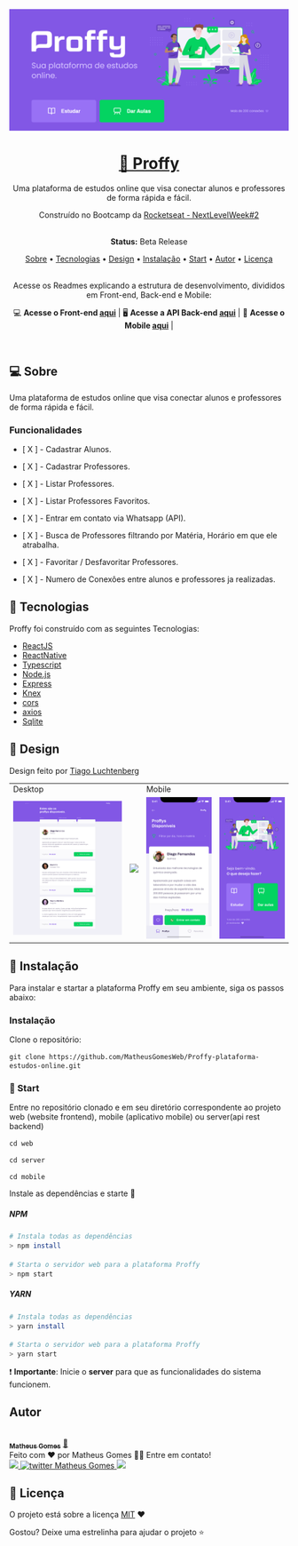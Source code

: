 <div align=center>
    <img src='./readme/Home.png'/>
</div>

<h1 align=center>
  <a href="https://github.com/MatheusGomesWeb/Rocketseat-NextLevelWeek-2">
    🔗 Proffy
  </a> 
</h1>

<p align=center>
  Uma plataforma de estudos online que visa conectar alunos e professores de forma rápida e fácil.   
</p>

<div align=center>
Construído no Bootcamp da <a href="https://nextlevelweek.com/inscricao/2" target="_blank">Rocketseat - NextLevelWeek#2</a>
</div>

<br> 
<p align=center><b>Status:</b> Beta Release</p>

<p align=center>
 <a href="#computer-sobre">Sobre</a> •
 <a href="#hammer-tecnologias">Tecnologias</a> •
 <a href="#art-design">Design</a> •
 <a href="#wrench-instalação">Instalação</a> •
 <a href="#rocket-start">Start</a> •
 <a href="#autor">Autor</a> •
 <a href="#memo-licença">Licença</a></p>

<br>

<div align=center>
Acesse os Readmes explicando a estrutura de desenvolvimento, divididos em Front-end, Back-end e Mobile:

💻 **Acesse o Front-end [aqui](https://github.com/MatheusGomesWeb/Rocketseat-NextLevelWeek-2/tree/master/web)** | 
🖥 **Acesse a API Back-end [aqui](https://github.com/MatheusGomesWeb/Rocketseat-NextLevelWeek-2/tree/master/server)** | 
📱 **Acesse o Mobile [aqui](https://github.com/MatheusGomesWeb/Rocketseat-NextLevelWeek-2/tree/master/mobile)** |
</div>

<br>

## :computer: Sobre

Uma plataforma de estudos online que visa conectar alunos e professores de forma rápida e fácil.

### Funcionalidades

- [ X ] - Cadastrar Alunos.
- [ X ] - Cadastrar Professores.

- [ X ] - Listar Professores.
- [ X ] - Listar Professores Favoritos.

- [ X ] - Entrar em contato via Whatsapp (API).

- [ X ] - Busca de Professores filtrando por Matéria, Horário em que ele atrabalha.

- [ X ] - Favoritar / Desfavoritar Professores.

- [ X ] - Numero de Conexôes entre alunos e professores ja realizadas.

## :hammer: Tecnologias

Proffy foi construído com as seguintes Tecnologias:

* [ReactJS](https://pt-br.reactjs.org/)
* [ReactNative](https://reactnative.dev/)
* [Typescript](https://www.typescriptlang.org/)
* [Node.js](https://nodejs.org/en/)
* [Express](https://expressjs.com/pt-br/)
* [Knex](http://knexjs.org/)
* [cors]()
* [axios](https://github.com/axios/axios)
* [Sqlite](https://www.sqlite.org/index.html)

## :art: Design

Design feito por [Tiago Luchtenberg](https://www.instagram.com/tiagoluchtenberg/)

<table>
  <tr>
    <td colspan="2">Desktop</td>
    <td colspan="2">Mobile</td>
  </tr>
  <tr>
    <td><img src="./readme/preview-web.png" width="300" /></td>
    <td><img src="./readme/Formulário.png" width="300" /></td>
    <td><img src="./readme/preview-mobile.png" width="180" /></td>
    <td><img src="./readme/Home-mobile.png" width="180" /></td>
  </tr>
</table>

## :wrench: Instalação

Para instalar e startar a plataforma Proffy em seu ambiente, siga os passos abaixo:

### Instalação

Clone o repositório:

```
git clone https://github.com/MatheusGomesWeb/Proffy-plataforma-estudos-online.git 
```

### :rocket: Start

Entre no repositório clonado e em seu diretório correspondente ao projeto web (website frontend), mobile (aplicativo mobile) ou server(api rest backend)

```
cd web
```

```
cd server
```

```
cd mobile
```

Instale as dependências e starte 🚀

##### NPM

``` bash
# Instala todas as dependências
> npm install

# Starta o servidor web para a plataforma Proffy
> npm start 
```

##### YARN

``` bash
# Instala todas as dependências
> yarn install 

# Starta o servidor web para a plataforma Proffy
> yarn start 
```

:exclamation: **Importante**: Inicie o **server** para que as funcionalidades do sistema funcionem.


## Autor

<a href="https://github.com/MatheusGomesWeb">
 <img style="border-radius: 50%;" src="https://avatars3.githubusercontent.com/u/12579898?s=96&v=4" width="100px;" alt=""/>
 <br />
 <sub><b>Matheus Gomes</b></sub></a> <a href="https://github.com/MatheusGomesWeb" title="Matheus Gomes Web">🚀</a>
 <br>
Feito com ❤️ por Matheus Gomes 👋🏽 Entre em contato!
<br>
<a href="https://www.linkedin.com/in/matheusgomes/" target="_blank">
<img src="https://img.shields.io/badge/-Matheus-blue?style=flat-square&logo=Linkedin&logoColor=white&link=https://www.linkedin.com/in/matheusgomes/"/>
 </a>
 <a href="https://twitter.com/MatheusGomesWeb" target="_blank">
<img alt="twitter Matheus Gomes" src="https://img.shields.io/badge/-@MatheusGomesWeb-%231ca0f1?style=flat-square&logo=twitter&logoColor=white&link=https://twitter.com/MatheusGomesWeb"/>
 </a>
 <a href="https://www.facebook.com/matheusgomesrdj/" target="_blank">
<img src="https://img.shields.io/badge/-MatheusGomes-%234267b2?style=flat-square&logo=facebook&logoColor=white&link=https://www.facebook.com/matheusgomesrdj/"/>
</a>

## :memo: Licença

O projeto está sobre a licença [MIT](./LICENSE) ❤️ 

Gostou? Deixe uma estrelinha para ajudar o projeto ⭐
